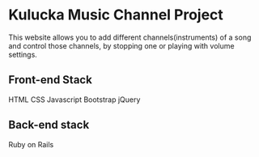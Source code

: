 # Kulucka Music Channel Project

This website allows you to add different channels(instruments) of a song and control those channels, by stopping one or playing with volume settings.

## Front-end Stack

HTML
CSS
Javascript
Bootstrap
jQuery

## Back-end stack

Ruby on Rails
